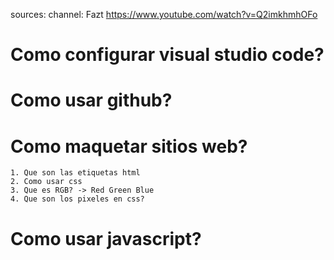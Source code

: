 sources:
    channel: Fazt
    https://www.youtube.com/watch?v=Q2imkhmhOFo

# Como configurar visual studio code?

# Como usar github?

# Como maquetar sitios web?
    1. Que son las etiquetas html
    2. Como usar css
    3. Que es RGB? -> Red Green Blue
    4. Que son los pixeles en css?

# Como usar javascript?
